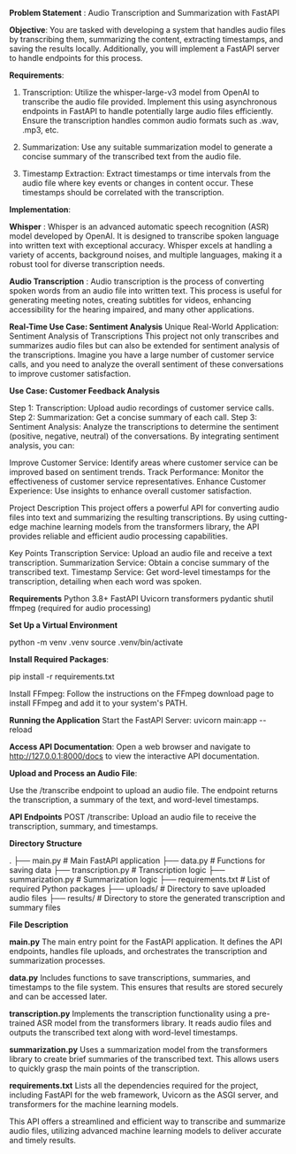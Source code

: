 __Problem Statement__ : 
Audio Transcription and Summarization with FastAPI

__Objective__:
You are tasked with developing a system that handles audio files by transcribing them, summarizing the
content, extracting timestamps, and saving the results locally. Additionally, you will implement a FastAPI
server to handle endpoints for this process.

__Requirements__:
1. Transcription: Utilize the whisper-large-v3 model from OpenAI to transcribe the audio file
provided. Implement this using asynchronous endpoints in FastAPI to handle potentially large
audio files efficiently. Ensure the transcription handles common audio formats such
as .wav, .mp3, etc.

2. Summarization: Use any suitable summarization model to generate a concise summary of the
transcribed text from the audio file.

3. Timestamp Extraction: Extract timestamps or time intervals from the audio file where key
events or changes in content occur. These timestamps should be correlated with the
transcription.

__Implementation__:

__Whisper__ : 
Whisper is an advanced automatic speech recognition (ASR) model developed by OpenAI. It is designed to transcribe spoken language into written text with exceptional accuracy. Whisper excels at handling a variety of accents, background noises, and multiple languages, making it a robust tool for diverse transcription needs.

__Audio Transcription__ :
Audio transcription is the process of converting spoken words from an audio file into written text. This process is useful for generating meeting notes, creating subtitles for videos, enhancing accessibility for the hearing impaired, and many other applications.

__Real-Time Use Case: Sentiment Analysis__
Unique Real-World Application: Sentiment Analysis of Transcriptions
This project not only transcribes and summarizes audio files but can also be extended for sentiment analysis of the transcriptions. Imagine you have a large number of customer service calls, and you need to analyze the overall sentiment of these conversations to improve customer satisfaction.

__Use Case: Customer Feedback Analysis__

Step 1: Transcription: Upload audio recordings of customer service calls.
Step 2: Summarization: Get a concise summary of each call.
Step 3: Sentiment Analysis: Analyze the transcriptions to determine the sentiment (positive, negative, neutral) of the conversations.
By integrating sentiment analysis, you can:

Improve Customer Service: Identify areas where customer service can be improved based on sentiment trends.
Track Performance: Monitor the effectiveness of customer service representatives.
Enhance Customer Experience: Use insights to enhance overall customer satisfaction.   

Project Description
This project offers a powerful API for converting audio files into text and summarizing the resulting transcriptions. By using cutting-edge machine learning models from the transformers library, the API provides reliable and efficient audio processing capabilities.

Key Points
Transcription Service: Upload an audio file and receive a text transcription.
Summarization Service: Obtain a concise summary of the transcribed text.
Timestamp Service: Get word-level timestamps for the transcription, detailing when each word was spoken.

__Requirements__
Python 3.8+
FastAPI
Uvicorn
transformers
pydantic
shutil
ffmpeg (required for audio processing)


__Set Up a Virtual Environment__

python -m venv .venv
source .venv/bin/activate  

__Install Required Packages__:

pip install -r requirements.txt

Install FFmpeg:
Follow the instructions on the FFmpeg download page to install FFmpeg and add it to your system's PATH.  

__Running the Application__ 
Start the FastAPI Server:
uvicorn main:app --reload

__Access API Documentation__:
Open a web browser and navigate to http://127.0.0.1:8000/docs to view the interactive API documentation.

__Upload and Process an Audio File__:

Use the /transcribe endpoint to upload an audio file. The endpoint returns the transcription, a summary of the text, and word-level timestamps.

__API Endpoints__
POST /transcribe: Upload an audio file to receive the transcription, summary, and timestamps.

__Directory Structure__

.
├── main.py                   # Main FastAPI application
├── data.py                   # Functions for saving data
├── transcription.py          # Transcription logic
├── summarization.py          # Summarization logic
├── requirements.txt          # List of required Python packages
├── uploads/                  # Directory to save uploaded audio files
├── results/                  # Directory to store the generated transcription and summary files

__File Description__

__main.py__
The main entry point for the FastAPI application. It defines the API endpoints, handles file uploads, and orchestrates the transcription and summarization processes.

__data.py__
Includes functions to save transcriptions, summaries, and timestamps to the file system. This ensures that results are stored securely and can be accessed later.

__transcription.py__
Implements the transcription functionality using a pre-trained ASR model from the transformers library. It reads audio files and outputs the transcribed text along with word-level timestamps.

__summarization.py__
Uses a summarization model from the transformers library to create brief summaries of the transcribed text. This allows users to quickly grasp the main points of the transcription.

__requirements.txt__
Lists all the dependencies required for the project, including FastAPI for the web framework, Uvicorn as the ASGI server, and transformers for the machine learning models.

This API offers a streamlined and efficient way to transcribe and summarize audio files, utilizing advanced machine learning models to deliver accurate and timely results.
